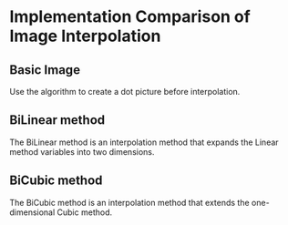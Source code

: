 # Implementation Comparison of Image Interpolation

## Basic Image
Use the algorithm to create a dot picture before interpolation.

## BiLinear method
The BiLinear method is an interpolation method that expands the Linear method variables into two dimensions.

## BiCubic method
The BiCubic method is an interpolation method that extends the one-dimensional Cubic method.
